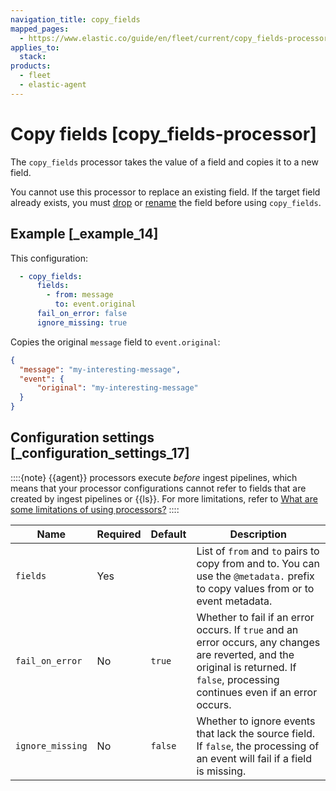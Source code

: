 ```yaml
---
navigation_title: copy_fields
mapped_pages:
  - https://www.elastic.co/guide/en/fleet/current/copy_fields-processor.html
applies_to:
  stack:
products:
  - fleet
  - elastic-agent
---
```


# Copy fields [copy_fields-processor]


The `copy_fields` processor takes the value of a field and copies it to a new field.

You cannot use this processor to replace an existing field. If the target field already exists, you must [drop](/reference/fleet/drop_fields-processor.md) or [rename](/reference/fleet/rename-processor.md) the field before using `copy_fields`.


## Example [_example_14]

This configuration:

```yaml
  - copy_fields:
      fields:
        - from: message
          to: event.original
      fail_on_error: false
      ignore_missing: true
```

Copies the original `message` field to `event.original`:

```json
{
  "message": "my-interesting-message",
  "event": {
      "original": "my-interesting-message"
  }
}
```


## Configuration settings [_configuration_settings_17]

::::{note}
{{agent}} processors execute *before* ingest pipelines, which means that your processor configurations cannot refer to fields that are created by ingest pipelines or {{ls}}. For more limitations, refer to [What are some limitations of using processors?](/reference/fleet/agent-processors.md#limitations)
::::


| Name | Required | Default | Description |
| --- | --- | --- | --- |
| `fields` | Yes |  | List of `from` and `to` pairs to copy from and to. You can use the `@metadata.` prefix to copy values from or to event metadata. |
| `fail_on_error` | No | `true` | Whether to fail if an error occurs. If `true` and an error occurs, any changes are reverted, and the original is returned. If `false`, processing continues even if an error occurs. |
| `ignore_missing` | No | `false` | Whether to ignore events that lack the source field. If `false`, the processing of an event will fail if a field is missing. |

